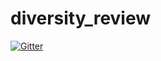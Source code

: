 # diversity_review

[![Gitter](https://badges.gitter.im/emilydolson/diversity_review.svg)](https://gitter.im/emilydolson/diversity_review?utm_source=badge&utm_medium=badge&utm_campaign=pr-badge&utm_content=badge)